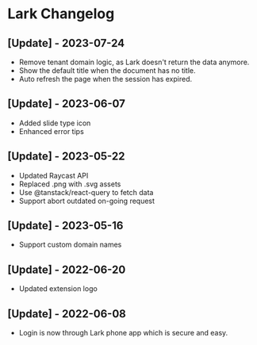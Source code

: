 # Lark Changelog

## [Update] - 2023-07-24

- Remove tenant domain logic, as Lark doesn't return the data anymore.
- Show the default title when the document has no title.
- Auto refresh the page when the session has expired.

## [Update] - 2023-06-07

- Added slide type icon
- Enhanced error tips

## [Update] - 2023-05-22

- Updated Raycast API
- Replaced .png with .svg assets
- Use @tanstack/react-query to fetch data
- Support abort outdated on-going request

## [Update] - 2023-05-16

- Support custom domain names

## [Update] - 2022-06-20

- Updated extension logo

## [Update] - 2022-06-08

- Login is now through Lark phone app which is secure and easy.
